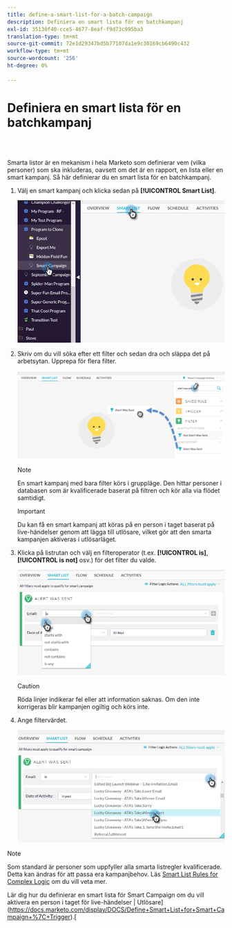 ```yaml
---
title: define-a-smart-list-for-a-batch-campaign
description: Definiera en smart lista för en batchkampanj
exl-id: 35130f40-cce5-4677-8eaf-f9d73c995ba3
translation-type: tm+mt
source-git-commit: 72e1d29347bd5b77107da1e9c30169cb6490c432
workflow-type: tm+mt
source-wordcount: '256'
ht-degree: 0%

---
```


# Definiera en smart lista för en batchkampanj

<br> 

Smarta listor är en mekanism i hela Marketo som definierar vem (vilka personer) som ska inkluderas, oavsett om det är en rapport, en lista eller en smart kampanj. Så här definierar du en smart lista för en batchkampanj.

1. Välj en smart kampanj och klicka sedan på **[!UICONTROL Smart List]**.

   ![Bild ett](/help/sky/assets/smart-campaigns/define-a-smart-list-for-a-batch-campaign/define-a-smart-list-for-a-batch-campaign-1.png)

1. Skriv om du vill söka efter ett filter och sedan dra och släppa det på arbetsytan. Upprepa för flera filter.

   ![Bild två](/help/sky/assets/smart-campaigns/define-a-smart-list-for-a-batch-campaign/define-a-smart-list-for-a-batch-campaign-2.png)

   >[!NOTE]
   >
   >En smart kampanj med bara filter körs i gruppläge. Den hittar personer i databasen som är kvalificerade baserat på filtren och kör alla via flödet samtidigt.

   >[!IMPORTANT]
   >
   >Du kan få en smart kampanj att köras på en person i taget baserat på live-händelser genom att lägga till utlösare, vilket gör att den smarta kampanjen aktiveras i utlösarläget.

1. Klicka på listrutan och välj en filteroperator (t.ex. **[!UICONTROL is]**, **[!UICONTROL is not]** osv.) för det filter du valde.

   ![Bild tre](/help/sky/assets/smart-campaigns/define-a-smart-list-for-a-batch-campaign/define-a-smart-list-for-a-batch-campaign-3.png)

   >[!CAUTION]
   >
   >Röda linjer indikerar fel eller att information saknas. Om den inte korrigeras blir kampanjen ogiltig och körs inte.

1. Ange filtervärdet.

   ![Bild fyra](/help/sky/assets/smart-campaigns/define-a-smart-list-for-a-batch-campaign/define-a-smart-list-for-a-batch-campaign-4.png)

>[!NOTE]
>
>Som standard är personer som uppfyller alla smarta listregler
>kvalificerade. Detta kan ändras för att passa era kampanjbehov. Läs [Smart List Rules for Complex Logic](https://docs.marketo.com/display/DOCS/Using+Advanced+Smart+List+Rule+Logic) om du vill veta mer.
>
>Lär dig hur du definierar en smart lista för Smart Campaign om du vill aktivera en person i taget för live-händelser | Utlösare](https://docs.marketo.com/display/DOCS/Define+Smart+List+for+Smart+Campaign+%7C+Trigger).[
